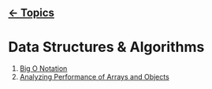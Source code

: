 ## [&larr; Topics](../../topics.md)

# Data Structures & Algorithms

1. [Big O Notation](1-Big_O_Notation/index.md)
2. [Analyzing Performance of Arrays and Objects](2-Analyzing_Performance_of_Arrays_and_Objects/index.md)

